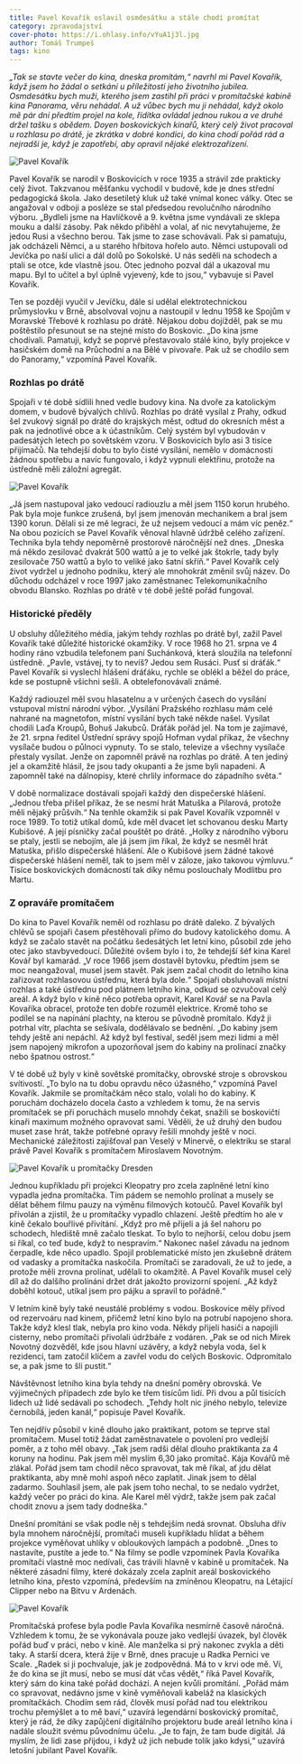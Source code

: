 ```yaml
---
title: Pavel Kovařík oslavil osmdesátku a stále chodí promítat
category: zpravodajství
cover-photo: https://i.ohlasy.info/vYuA1j3l.jpg
author: Tomáš Trumpeš
tags: kino
---
```


*„Tak se stavte večer do kina, dneska promítám,“ navrhl mi Pavel Kovařík, když jsem ho žádal o setkání u příležitosti jeho životního jubilea. Osmdesátku bych muži, kterého jsem zastihl při práci v promítačské kabině kina Panorama, věru nehádal. A už vůbec bych mu ji nehádal, když okolo mě pár dní předtím projel na kole, řídítka ovládal jednou rukou a ve druhé držel tašku s obědem. Doyen boskovických kinařů, který celý život pracoval u rozhlasu po drátě, je zkrátka v dobré kondici, do kina chodí pořád rád a nejradši je, když je zapotřebí, aby opravil nějaké elektrozařízení.*

<img src="https://i.ohlasy.info/vYuA1j3.jpg" alt="Pavel Kovařík" class="img-responsive">

Pavel Kovařík se narodil v Boskovicích v roce 1935 a strávil zde prakticky celý život. Takzvanou měšťanku vychodil v budově, kde je dnes střední pedagogická škola. Jako desetiletý kluk už také vnímal konec války. Otec se angažoval v odboji a posléze se stal předsedou revolučního národního výboru. „Bydleli jsme na Havlíčkově a 9. května jsme vyndávali ze sklepa mouku a další zásoby. Pak někdo přiběhl a volal, ať nic nevytahujeme, že jedou Rusi a všechno berou. Tak jsme to zase schovávali. Pak si pamatuju, jak odcházeli Němci, a u starého hřbitova hořelo auto. Němci ustupovali od Jevíčka po naší ulici a dál dolů po Sokolské. U nás seděli na schodech a ptali se otce, kde vlastně jsou. Otec jednoho pozval dál a ukazoval mu mapu. Byl to učitel a byl úplně vyjevený, kde to jsou,“ vybavuje si Pavel Kovařík. 

Ten se později vyučil v Jevíčku, dále si udělal elektrotechnickou průmyslovku v Brně, absolvoval vojnu a nastoupil v lednu 1958 ke Spojům v Moravské Třebové k rozhlasu po drátě. Nějakou dobu dojížděl, pak se mu poštěstilo přesunout se na stejné místo do Boskovic. „Do kina jsme chodívali. Pamatuji, když se poprvé přestavovalo stálé kino, byly projekce v hasičském domě na Průchodní a na Bělé v pivovaře. Pak už se chodilo sem do Panoramy,“ vzpomíná Pavel Kovařík. 

### Rozhlas po drátě

Spojaři v té době sídlili hned vedle budovy kina. Na dvoře za katolickým domem, v budově bývalých chlívů. Rozhlas po drátě vysílal z Prahy, odkud šel zvukový signál po drátě do krajských měst, odtud do okresních měst a pak na jednotlivé obce a k účastníkům. Celý systém byl vybudován v padesátých letech po sovětském vzoru. V Boskovicích bylo asi 3 tisíce přijímačů. Na tehdejší dobu to bylo čisté vysílání, nemělo v domácnosti žádnou spotřebu a navíc fungovalo, i když vypnuli elektřinu, protože na ústředně měli záložní agregát.

<img src="https://i.ohlasy.info/hD2wzII.jpg" alt="Pavel Kovařík" class="img-responsive">

„Já jsem nastupoval jako vedoucí radiouzlu a měl jsem 1150 korun hrubého. Pak byla moje funkce zrušená, byl jsem jmenován mechanikem a bral jsem 1390 korun. Dělali si ze mě legraci, že už nejsem vedoucí a mám víc peněz.“ Na obou pozicích se Pavel Kovařík věnoval hlavně údržbě celého zařízení. Technika byla tehdy nepoměrně prostorově náročnější než dnes. „Dneska má někdo zesilovač dvakrát 500 wattů a je to velké jak štokrle, tady byly zesilovače 750 wattů a bylo to veliké jako šatní skříň.“ Pavel Kovařík celý život vydržel u jednoho podniku, který ale mnohokrát změnil svůj název. Do důchodu odcházel v roce 1997 jako zaměstnanec Telekomunikačního obvodu Blansko. Rozhlas po drátě v té době ještě pořád fungoval.

### Historické předěly

U obsluhy důležitého média, jakým tehdy rozhlas po drátě byl, zažil Pavel Kovařík také důležité historické okamžiky. V roce 1968 ho 21. srpna ve 4 hodiny ráno vzbudila telefonem paní Suchánková, která sloužila na telefonní ústředně. „Pavle, vstávej, ty to nevíš? Jedou sem Rusáci. Pusť si dráťák.“ Pavel Kovařík si vyslechl hlášení dráťáku, rychle se oblékl a běžel do práce, kde se postupně všichni sešli. A obtelefonovávali známé. 

Každý radiouzel měl svou hlasatelnu a v určených časech do vysílání vstupoval místní národní výbor. „Vysílání Pražského rozhlasu mám celé nahrané na magnetofon, místní vysílání bych také někde našel. Vysílat chodili Laďa Kroupů, Bohuš Jakubců. Dráťák pořád jel. Na tom je zajímavé, že 21. srpna ředitel Ústřední správy spojů Hofman vydal příkaz, že všechny vysílače budou o půlnoci vypnuty. To se stalo, televize a všechny vysílače přestaly vysílat. Jenže on zapomněl právě na rozhlas po drátě. A ten jediný jel a okamžitě hlásil, že jsou tady okupanti a že jsme byli napadeni. A zapomněl také na dálnopisy, které chrlily informace do západního světa.“

V době normalizace dostávali spojaři každý den dispečerské hlášení. „Jednou třeba přišel příkaz, že se nesmí hrát Matuška a Pilarová, protože měli nějaký průšvih.“ Na tenhle okamžik si pak Pavel Kovařík vzpomněl v roce 1989. To totiž utíkal domů, kde měl dvacet let schovanou desku Marty Kubišové. A její písničky začal pouštět po drátě.  „Holky z národního výboru se ptaly, jestli se nebojím, ale já jsem jim říkal, že když se nesměl hrát Matuška, přišlo dispečerské hlášení. Ale o Kubišové jsem žádné takové dispečerské hlášení neměl, tak to jsem měl v záloze, jako takovou výmluvu.“ Tisíce boskovických domácností tak díky němu poslouchaly Modlitbu pro Martu.

### Z opraváře promítačem

Do kina to Pavel Kovařík neměl od rozhlasu po drátě daleko. Z bývalých chlévů se spojaři časem přestěhovali přímo do budovy katolického domu. A když se začalo stavět na počátku šedesátých let letní kino, působil zde jeho otec jako stavbyvedoucí. Důležité ovšem bylo i to, že tehdejší šéf kina Karel Kovář byl kamarád. „V roce 1966 jsem dostavěl bytovku, předtím jsem se moc neangažoval, musel jsem stavět. Pak jsem začal chodit do letního kina zařizovat rozhlasovou ústřednu, která byla dole.“ Spojaři obsluhovali místní rozhlas a také ústřednu pod plátnem letního kina, odkud se ozvučoval celý areál. A když bylo v kině něco potřeba opravit, Karel Kovář se na Pavla Kovaříka obracel, protože ten dobře rozuměl elektrice.  Kromě toho se podílel se na napínání plachty, na kterou se původně promítalo. Když ji potrhal vítr, plachta se sešívala, dodělávalo se bednění. „Do kabiny jsem tehdy ještě ani nepáchl. Až když byl festival, seděl jsem mezi lidmi a měl jsem napojený mikrofon a upozorňoval jsem do kabiny na prolínací značky nebo špatnou ostrost.“

V té době už byly v kině sovětské promítačky, obrovské stroje s obrovskou svítivostí. „To bylo na tu dobu opravdu něco úžasného,“ vzpomíná Pavel Kovařík. Jakmile se promítačkám něco stalo, volali ho do kabiny. K poruchám docházelo docela často a vzhledem k tomu, že na servis promítaček se při poruchách muselo mnohdy čekat, snažili se boskovičtí kinaři maximum možného opravovat sami. Věděli, že už druhý den budou muset zase hrát, takže potřebné opravy řešili mnohdy ještě v noci. Mechanické záležitosti zajišťoval pan Veselý v Minervě, o elektriku se staral právě Pavel Kovařík s promítačem Miroslavem Novotným.

<img src="https://i.ohlasy.info/CClRv4M.jpg" alt="Pavel Kovařík u promítačky Dresden" class="img-responsive">

Jednou kupříkladu při projekci Kleopatry pro zcela zaplněné letní kino vypadla jedna promítačka. Tím pádem se nemohlo prolínat a musely se dělat během filmu pauzy na výměnu filmových kotoučů. Pavel Kovařík byl přivolán a zjistil, že u promítačky vypadlo chlazení. Ještě předtím ho ale v kině čekalo bouřlivé přivítání. „Když pro mě přijeli a já šel nahoru po schodech, hlediště mně začalo tleskat. To bylo to nejhorší, celou dobu jsem si říkal, co teď bude, když to nespravím.“ Nakonec našel závadu na jednom čerpadle, kde něco upadlo. Spojil problematické místo jen zkušebně drátem od vadasky a promítačka naskočila. Promítači se zaradovali, že už to jede, a protože měli zrovna prolínat, udělali to okamžitě. A Pavel Kovařík musel celý díl až do dalšího prolínání držet drát jakožto provizorní spojení. „Až když doběhl kotouč, utíkal jsem pro pájku a spravil to pořádně.“

V letním kině byly také neustálé problémy s vodou. Boskovice měly přívod od rezervoáru nad kinem, přičemž letní kino bylo na potrubí napojeno shora. Takže když klesl tlak, nebyla pro kino voda. Někdy přijeli hasiči a napojili cisterny, nebo promítači přivolali údržbáře z vodáren. „Pak se od nich Mirek Novotný dozvěděl, kde jsou hlavní uzávěry, a když nebyla voda, šel k rezidenci, tam zatočil klíčem a zavřel vodu do celých Boskovic. Odpromítalo se, a pak jsme to šli pustit.“

Návštěvnost letního kina byla tehdy na dnešní poměry obrovská. Ve výjimečných případech zde bylo ke třem tisícům lidí. Při dvou a půl tisících lidech už lidé sedávali po schodech. „Tehdy holt nic jiného nebylo, televize černobílá, jeden kanál,“ popisuje Pavel Kovařík.

Ten nejdřív působil v kině dlouho jako praktikant, potom se teprve stal promítačem. Musel totiž žádat zaměstnavatele o povolení pro vedlejší poměr, a z toho měl obavy. „Tak jsem radši dělal dlouho praktikanta za 4 koruny na hodinu. Pak jsem měl myslím 6,30 jako promítač. Kája Kovářů mě zlákal. Pořád jsem tam chodil něco spravovat, tak mě říkal, ať jdu dělat praktikanta, aby mně mohl aspoň něco zaplatit. Jinak jsem to dělal zadarmo. Souhlasil jsem, ale pak jsem toho nechal, to se nedalo vydržet, každý večer po práci do kina. Ale Karel měl výdrž, takže jsem pak začal chodit znovu a jsem tady dodneška.“

Dnešní promítání se však podle něj s tehdejším nedá srovnat. Obsluha dřív byla mnohem náročnější, promítači museli kupříkladu hlídat a během projekce vyměňovat  uhlíky v obloukových lampách a podobně.  „Dnes to nastavíte, pustíte a jede to.“ Na filmy se podle vzpomínek Pavla Kovaříka promítači vlastně moc nedívali, čas trávili hlavně v kabině u promítaček. Na některé zásadní filmy, které dokázaly zcela zaplnit areál boskovického letního kina, přesto vzpomíná, především na zmíněnou Kleopatru, na Létající Clipper nebo na Bitvu v Ardenách.

<img src="https://i.ohlasy.info/CYluuDe.jpg" alt="Pavel Kovařík" class="img-responsive">

Promítačská profese byla podle Pavla Kovaříka nesmírně časově náročná. Vzhledem k tomu, že se vykonávala pouze jako vedlejší úvazek, byl člověk pořád buď v práci, nebo v kině. Ale manželka si prý nakonec zvykla a děti taky. A starší dcera, která žije v Brně, dnes pracuje u Radka Pernici ve Scale. „Radek si ji pochvaluje, jak je zodpovědná. Má to v krvi ode mě. Ví, že do kina se jít musí, nebo se musí dát včas vědět,“ říká Pavel Kovařík, který sám do kina také pořád dochází. A nejen kvůli promítání. „Pořád mám co spravovat, nedávno jsme v kině vyměňovali kabeláž na klasických promítačkách. Chodím sem rád, člověk musí pořád nad tou elektrikou trochu přemýšlet a to mě baví,“ uzavírá legendární boskovický promítač, který je rád, že díky zapůjčení digitálního projektoru bude areál letního kina i nadále sloužit svému původnímu účelu. „Je to fajn, že tam bude digitál. Já myslím, že lidi zase přijdou, i když už jich nebude tolik jako kdysi,“ uzavírá letošní jubilant Pavel Kovařík.
